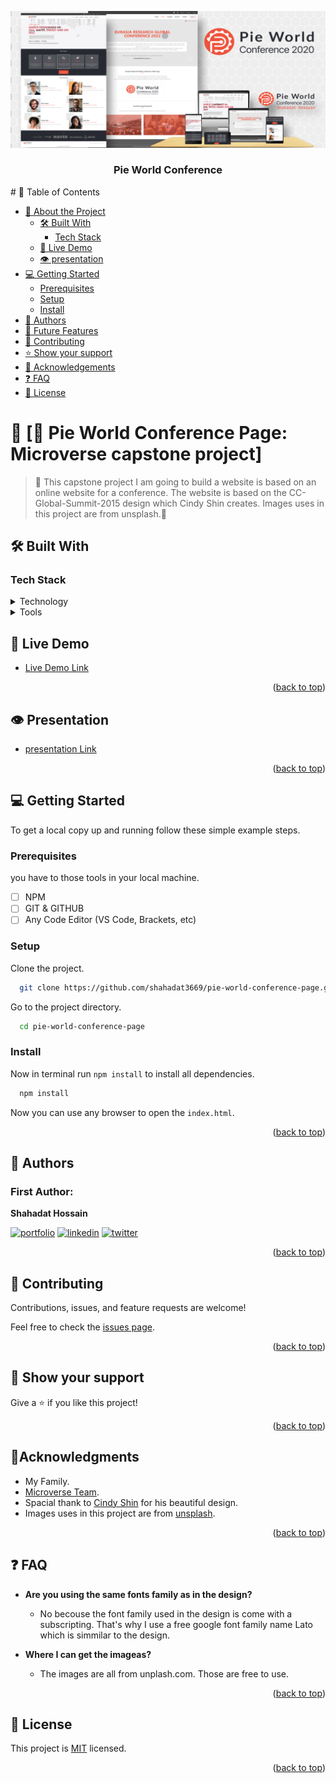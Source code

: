 <a name="readme-top"></a>

<p align="center">
  <img src="./public/images/preview.png" />
</p>
<h3 align="center"><b>Pie World Conference</b></h3>
# 📗 Table of Contents

- [📖 About the Project](#about-project)
  - [🛠 Built With](#built-with)
    - [Tech Stack](#tech-stack)
  - [🚀 Live Demo](#live-demo)
  - [👁 presentation](#live-demo)
- [💻 Getting Started](#getting-started)
  - [Prerequisites](#prerequisites)
  - [Setup](#setup)
  - [Install](#install)
- [👥 Authors](#authors)
- [🔭 Future Features](#future-features)
- [🤝 Contributing](#contributing)
- [⭐️ Show your support](#support)
- [🙏 Acknowledgements](#acknowledgements)
- [❓ FAQ](#faq)
- [📝 License](#license)

<!-- PROJECT DESCRIPTION -->

# 📖 [🎯 Pie World Conference Page: Microverse capstone project] <a name="about-project"></a>

> 🚧 This capstone project I am going to build a website is based on an online website for a conference. The website is based on the CC-Global-Summit-2015 design which Cindy Shin creates. Images uses in this project are from unsplash.🚧

## 🛠 Built With <a name="built-with"></a>

### Tech Stack <a name="tech-stack"></a>

<details>
  <summary>Technology</summary>
  <ul>
    <li>HTML</li>
    <li>CSS</li>
    <li>Javascript</li>
  </ul>
</details>

<details>
  <summary>Tools</summary>
  <ul>
    <li> VS Code</li>
    <li>GIT</li>
    <li>GITHUB</li>
    <li>Tailwind CSS</li>
  </ul>
</details>

## 🚀 Live Demo <a name="live-demo"></a>

- [Live Demo Link](https://shahadat3669.github.io/pie-world-conference-page)
<p align="right">(<a href="#readme-top">back to top</a>)</p>

## 👁 Presentation <a name="presentation"></a>

- [presentation Link](https://www.loom.com/share/ed1887a99d9645bb99272ea74f5a814b)
<p align="right">(<a href="#readme-top">back to top</a>)</p>

## 💻 Getting Started <a name="getting-started"></a>

To get a local copy up and running follow these simple example steps.

### Prerequisites

you have to those tools in your local machine.

- [ ] NPM
- [ ] GIT & GITHUB
- [ ] Any Code Editor (VS Code, Brackets, etc)

### Setup

Clone the project.

```bash
  git clone https://github.com/shahadat3669/pie-world-conference-page.git
```

Go to the project directory.

```bash
  cd pie-world-conference-page
```

### Install

Now in terminal run `npm install` to install all dependencies.

```bash
  npm install
```

Now you can use any browser to open the `index.html`.

<p align="right">(<a href="#readme-top">back to top</a>)</p>

<!-- AUTHORS -->

## 👥 Authors <a name="authors"></a>

### First Author:

**Shahadat Hossain**

[![portfolio](https://img.shields.io/badge/my_portfolio-000?style=for-the-badge&logo=ko-fi&logoColor=white)](https://github.com/shahadat3669) [![linkedin](https://img.shields.io/badge/shahadat3669-0A66C2?style=for-the-badge&logo=linkedin&logoColor=white)](https://linkedin.com/in/shahadat3669) [![twitter](https://img.shields.io/badge/@shahadat3669-1DA1F2?style=for-the-badge&logo=twitter&logoColor=white)](https://twitter.com/shahadat3669)

<p align="right">(<a href="#readme-top">back to top</a>)</p>

<!-- CONTRIBUTING -->

## 🤝 Contributing <a name="contributing"></a>

Contributions, issues, and feature requests are welcome!

Feel free to check the [issues page](../../issues/).

<p align="right">(<a href="#readme-top">back to top</a>)</p>

<!-- SUPPORT -->

## 👋 Show your support <a name="support"></a>

Give a ⭐️ if you like this project!

<p align="right">(<a href="#readme-top">back to top</a>)</p>

<!-- ACKNOWLEDGEMENTS -->

## 🔭Acknowledgments <a name="acknowledgements"></a>

- My Family.
- [Microverse Team](https://www.microverse.org/).
- Spacial thank to [Cindy Shin](https://www.behance.net/gallery/29845175/CC-Global-Summit-2015) for his beautiful design.
- Images uses in this project are from [unsplash](https://unsplash.com/).

<p align="right">(<a href="#readme-top">back to top</a>)</p>

<!-- FAQ (optional) -->

## ❓ FAQ <a name="faq"></a>

- **Are you using the same fonts family as in the design?**

  - No becouse the font family used in the design is come with a subscripting. That's why I use a free google font family name Lato which is simmilar to the design.

- **Where I can get the imageas?**

  - The images are all from unplash.com. Those are free to use.

<p align="right">(<a href="#readme-top">back to top</a>)</p>

## 📝 License <a name="license"></a>

This project is [MIT](./LICENSE) licensed.

<p align="right">(<a href="#readme-top">back to top</a>)</p>
